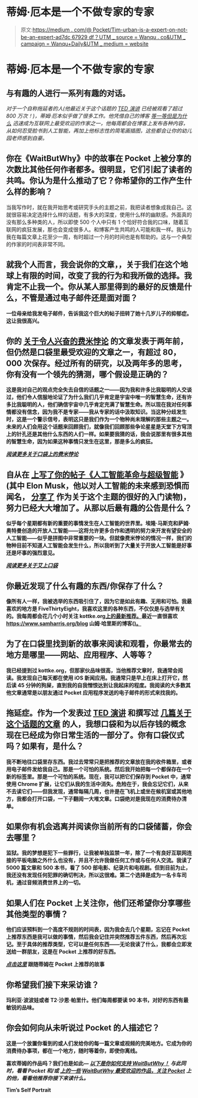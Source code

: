 # 蒂姆·厄本是一个不做专家的专家

> 原文:[https://medium . com/@ Pocket/Tim-urban-is-a-expert-on-not-be-an-expert-ad7dc 67929 df？UTM _ source = Wanqu . co&UTM _ campaign = Wanqu+Daily&UTM _ medium = website](https://medium.com/@Pocket/tim-urban-is-an-expert-on-not-being-an-expert-ad7dc67929df?utm_source=wanqu.co&utm_campaign=Wanqu+Daily&utm_medium=website)



# 蒂姆·厄本是一个不做专家的专家

## 与有趣的人进行一系列有趣的对话。

*对于一个自称拖延者的人(他最近关于这个话题的* [*TED 演讲*](https://www.ted.com/talks/tim_urban_inside_the_mind_of_a_master_procrastinator?language=en) *已经被观看了超过 800 万次！)，蒂姆·厄本似乎做了很多工作。他凭借自己的博客* [*等一等但是为什么*](http://waitbutwhy.com) *迅速成为互联网上最受欢迎的作家之一，他每周都会在博客上发布各种内容，从如何忍受脸书到人工智能，再加上他标志性的简笔画插图，这些都会让你的幼儿园老师感到自豪。*

## 你在《WaitButWhy》中的故事在 Pocket 上被分享的次数比其他任何作者都多。很明显，它们引起了读者的共鸣。你认为是什么推动了它？你希望你的工作产生什么样的影响？

当我写作时，就在我开始思考或研究手头的主题之前，我把读者想象成我自己。这就很容易决定选择什么样的话题，有多大的深度，使用什么样的幽默感。外面真的没有那么多种类的人，所以即使 500 个人中只有 1 个恰好符合我的口味，随着互联网的疯狂发展，那也会变成很多人。和博客产生共鸣的人可能和我一样。我认为我在每篇文章上花至少一周，有时超过一个月的时间也是有帮助的。这与一个典型的作家的时间表非常不同。



## 就我个人而言，我会说你的文章，[](http://waitbutwhy.com/2015/12/the-tail-end.html)****，关于我们在这个地球上有限的时间，改变了我的行为和我所做的选择。我肯定不止我一个。你从某人那里得到的最好的反馈是什么，不管是通过电子邮件还是面对面？****

**一位母亲给我发电子邮件，告诉我这个巨大的帖子扭转了她十几岁儿子的抑郁症。这让我很高兴。**

## **你的 [**关于令人兴奋的费米悖论**](http://waitbutwhy.com/2014/05/fermi-paradox.html) **的文章发表于两年前，但仍然是口袋里最受欢迎的文章之一，有超过 80，000 次保存。经过所有的研究，以及两年多的思考，你有没有一个领先的猜测，哪个假设是正确的？****

**这是我对自己的观点完全失去自信的话题之一——因为我和许多比我聪明的人交谈过，他们令人信服地论证了为什么我们几乎肯定是宇宙中唯一的智慧生命，还有许多比我聪明的人，他们确信宇宙中几乎肯定充满了智慧生命。所以现在我对任何事情都没有信念，因为我不是专家——我从专家的话中汲取知识。当这种分歧发生时，这是一个警示信号，表明这只是我们作为一个物种尚未理解的那些主题之一。未来的人们会用这个话题来回顾我们，就像我们回顾那些争论星星是天堂下方穹顶上的针孔还是其他什么东西的人们一样。如果要我猜的话，我会说那里有很多其他的智慧生命，因为如果这种事情只发生在这里，那是多么的疯狂。**

**[*阅读更多关于口袋上的费米悖论*](https://getpocket.com/explore/fermi%20paradox)**

## ****自从在** [**上写了你的帖子《人工智能革命与超级智能**](http://waitbutwhy.com/2015/01/artificial-intelligence-revolution-1.html) **》(其中 Elon Musk，他以对人工智能的未来感到恐惧而闻名，** [**分享了**](https://twitter.com/elonmusk/status/558682281619906561) **作为关于这个主题的很好的入门读物)，努力已经大大增加了。从那以后最有趣的公告是什么？****

**似乎每个星期都有新的重要的事情发生在人工智能的世界里。埃隆·马斯克和萨姆·奥特曼创造的开放人工智能——这将允许更多合作和透明的努力来开发有望安全的人工智能——似乎是拼图中非常重要的一块。但就像费米悖论的情况一样，我们的物种目前不知道人工智能会发生什么，所以我听到了大量关于开放人工智能是好事还是坏事的强烈意见。**

**[*阅读更多关于艾上口袋*](https://getpocket.com/explore/artificial%20intelligence)**



## **你最近发现了什么有趣的东西/你保存了什么？**

**像所有人一样，我被选举的东西吸引住了，因为它是如此有趣、无用和可怕。我最喜欢的地方是 FiveThirtyEight，我喜欢这里的各种东西，不仅仅是与选举有关的。我每周都会花几个小时关注 kottke.org[上的最新推荐。](https://getpocket.com/explore/kottke.org)最近一直很喜欢 https://www.samharris.org/blog 山姆·哈里斯的博客([)。](https://www.samharris.org/blog)**

## **为了在口袋里找到新的故事来阅读和观看，你最常去的地方是哪里——网站、应用程序、人等等？**

**我已经提到过 kottke.org，但那家伙品味很高，当他推荐文章时，我通常会阅读。我发现自己每天都在使用 iOS 新闻应用。我通常只是早上在床上打开它，然后读 45 分钟的狗屎，直到我的自我憎恨达到让我起床的程度。我阅读的大多数其他文章通常是以朋友通过 Pocket 应用程序发送的电子邮件的形式来找我的。**

## ****拖延症。作为一个发表过** [**TED 演讲**](https://www.ted.com/talks/tim_urban_inside_the_mind_of_a_master_procrastinator?language=en) **和撰写过** [**几篇关于这个话题的文章**](http://waitbutwhy.com/2013/10/why-procrastinators-procrastinate.html) **的人，我想口袋和为以后存钱的概念现在已经成为你日常生活的一部分了。你有口袋仪式吗？如果有，是什么？****

**我不断地往口袋里存东西。我过去常常只是把推荐的文章放在我的收件箱里，或者用电子邮件发给我自己。那是一个可怕的系统。然后我开始把每一个都保存在一个新的标签里。那是一个可怕的系统。现在，我可以把它们保存到 Pocket 中，通常使用 Chrome 扩展，让它们从我的生活中消失。危险在于，我会忘记它们，从来不去读它们——但我发现，通常每隔几周，也许是在飞机上或坐在候机室或其他地方，我都会打开口袋，一下子翻阅一大堆文章。口袋绝对是我现在的消费待办清单。**

## **如果你有机会逃离并阅读你当前所有的口袋储蓄，你会去哪里？**

**监狱。我的梦想是犯下一些罪行，让我被单独监禁一年，除了一个有良好互联网连接的平板电脑之外什么也没有，并且不允许我做任何工作或与任何人交流。我读了 5000 篇文章和 500 本书，看了 500 部电影、纪录片和电视剧。但到目前为止，我还没有发现任何犯罪的确切判决，所以这很难。第二个选择是成为一名卡车司机，通过音频消费世界上的一切。**



## **如果人们在 Pocket 上关注你，他们还希望你分享哪些其他类型的事情？**

**他们应该预料到一个高度不规则的时间表，因为我会去几个星期，忘记在 Pocket 上推荐东西是我可以做的事情，然后我会记住并突然推荐五件东西，然后再次忘记。至于具体的推荐类型，它可以是任何东西——无论我读了什么，我都会立即发送给一群朋友，这是在 Pocket 上推荐的好东西。**

**[*点击这里*](https://getpocket.com/@timurban) 跟随蒂姆在 Pocket 上推荐的故事**

## **你希望我们接下来采访谁？**

**玛利亚·波波娃或者 T2·沙恩·帕里什。他们每周都要读 90 本书，对好的东西有最敏锐的品味。**

## **你会如何向从未听说过 Pocket 的人描述它？**

**这是一个放置你看到的或人们发给你的每一篇文章或视频的完美地方。它成为你的消费待办事项，都在一个地方，随时等着你，即使你离线。**

**喜欢蒂姆的作品吗？我们也是如此— [*以下是你如何支持 WaitButWhy！*](http://waitbutwhy.com/support-wait) *与此同时，看看 Pocket* *和/或* [*上的一些*](https://getpocket.com/@timurban) [*WaitButWhy 最受欢迎的作品，关注 Pocket*](https://getpocket.com/explore/waitbutwhy.com) *上的他，看看他推荐你接下来读什么。***



**Tim’s Self Portrait**










